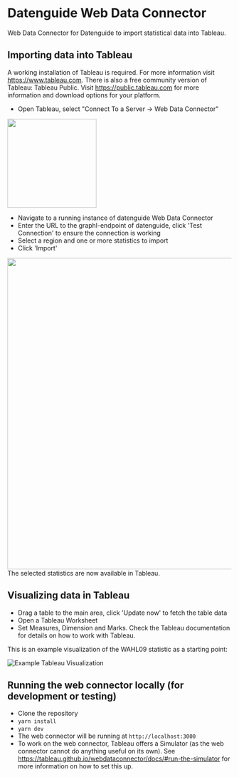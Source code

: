 # Datenguide Web Data Connector

Web Data Connector for Datenguide to import statistical data into Tableau.



## Importing data into Tableau

A working installation of Tableau is required. For more information visit https://www.tableau.com.
There is also a free community version of Tableau: Tableau Public. Visit https://public.tableau.com
for more information and download options for your platform. 

* Open Tableau, select "Connect To a Server -> Web Data Connector"


<img src="https://raw.githubusercontent.com/datenguide/datenguide-wdc/master/docs/assets/connect.png" width="200">


* Navigate to a running instance of datenguide Web Data Connector
* Enter the URL to the graphl-endpoint of datenguide, click 'Test Connection' to
ensure the connection is working
* Select a region and one or more statistics to import
* Click 'Import'


<img src="https://raw.githubusercontent.com/datenguide/datenguide-wdc/master/docs/assets/wdc_ui.png" width="700">
The selected statistics are now available in Tableau.

## Visualizing data in Tableau

* Drag a table to the main area, click 'Update now' to fetch the table data
* Open a Tableau Worksheet
* Set Measures, Dimension and Marks. Check the Tableau documentation for details on how to work with Tableau.

This is an example visualization of the WAHL09 statistic as a starting point: 

![Example Tableau Visualization](https://raw.githubusercontent.com/datenguide/datenguide-wdc/master/docs/assets/wahl09_viz.png)

## Running the web connector locally (for development or testing)

* Clone the repository
* `yarn install`
* `yarn dev`
* The web connector will be running at `http://localhost:3000`
* To work on the web connector, Tableau offers a Simulator (as the web connector cannot do anything useful on its own).
See https://tableau.github.io/webdataconnector/docs/#run-the-simulator for more information on how to set this up.
